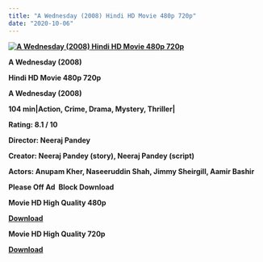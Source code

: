 ```yaml
---
title: "A Wednesday (2008) Hindi HD Movie 480p 720p"
date: "2020-10-06"
---
```


[**![A Wednesday (2008) Hindi HD Movie 480p 720p](https://1.bp.blogspot.com/-idZn9uK_WtA/Xwm58TagPgI/AAAAAAAAD8E/LTx_SPjopNYRx_eLXLVV_ZsxUDUbjJxGACLcBGAsYHQ/s1600/Awednesdaymovies.jpg "A Wednesday (2008) Hindi HD Movie 480p 720p")**](https://1.bp.blogspot.com/-idZn9uK_WtA/Xwm58TagPgI/AAAAAAAAD8E/LTx_SPjopNYRx_eLXLVV_ZsxUDUbjJxGACLcBGAsYHQ/s1600/Awednesdaymovies.jpg)

 **A Wednesday (2008)**

**Hindi HD Movie 480p 720p** 

**A Wednesday (2008)**

**104 min|Action, Crime, Drama, Mystery, Thriller|**

**Rating: 8.1 / 10** 

**Director: Neeraj Pandey**

**Creator: Neeraj Pandey (story), Neeraj Pandey (script)**

**Actors: Anupam Kher, Naseeruddin Shah, Jimmy Sheirgill, Aamir Bashir**

**Please Off Ad  Block Download**

 **Movie HD High Quality 480p** 

**[Download](https://zee.gl/RaiKf)** 

 **Movie HD High Quality 720p** 

**[Download](https://zee.gl/Wl0Im)**
